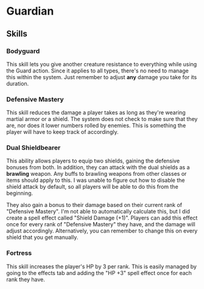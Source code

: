 # Guardian

## Skills

### Bodyguard

This skill lets you give another creature resistance to everything while using the Guard action. Since it applies to all types, there's no need to manage this within the system. Just remember to adjust **any** damage you take for its duration.

### Defensive Mastery

This skill reduces the damage a player takes as long as they're wearing martial armor or a shield. The system does not check to make sure that they are, nor does it lower numbers rolled by enemies. This is something the player will have to keep track of accordingly.

### Dual Shieldbearer

This ability allows players to equip two shields, gaining the defensive bonuses from both. In addition, they can attack with the dual shields as a **brawling** weapon. Any buffs to brawling weapons from other classes or items should apply to this. I was unable to figure out how to disable the shield attack by default, so all players will be able to do this from the beginning.

They also gain a bonus to their damage based on their current rank of "Defensive Mastery". I'm not able to automatically calculate this, but I did create a spell effect called "Shield Damage (+1)". Players can add this effect once for every rank of "Defensive Mastery" they have, and the damage will adjust accordingly. Alternatively, you can remember to change this on every shield that you get manually.

### Fortress

This skill increases the player's HP by 3 per rank. This is easily managed by going to the effects tab and adding the "HP +3" spell effect once for each rank they have.
